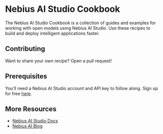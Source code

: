 # Nebius AI Studio Cookbook

The Nebius AI Studio Cookbook is a collection of guides and examples for working with open models using Nebius AI Studio. Use these recipes to build and deploy intelligent applications faster.

## Contributing

Want to share your own recipe? Open a pull request!

## Prerequisites

You’ll need a Nebius AI Studio account and API key to follow along. Sign up for free [here](https://studio.nebius.com/).

## More Resources

- [Nebius AI Studio Docs](https://docs.nebius.com/studio)
- [Nebius AI Blog](https://nebius.com/blog)

